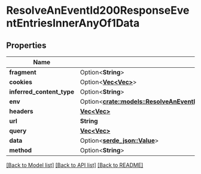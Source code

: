 # ResolveAnEventId200ResponseEventEntriesInnerAnyOf1Data

## Properties

Name | Type | Description | Notes
------------ | ------------- | ------------- | -------------
**fragment** | Option<**String**> |  | 
**cookies** | Option<[**Vec<Vec<String>>**](array.md)> |  | 
**inferred_content_type** | Option<**String**> |  | 
**env** | Option<[**crate::models::ResolveAnEventId200ResponseEventEntriesInnerAnyOf1DataEnv**](Resolve_an_Event_ID_200_response_event_entries_inner_anyOf_1_data_env.md)> |  | 
**headers** | [**Vec<Vec<String>>**](array.md) |  | 
**url** | **String** |  | 
**query** | [**Vec<Vec<String>>**](array.md) |  | 
**data** | Option<[**serde_json::Value**](.md)> |  | 
**method** | Option<**String**> |  | 

[[Back to Model list]](../README.md#documentation-for-models) [[Back to API list]](../README.md#documentation-for-api-endpoints) [[Back to README]](../README.md)


